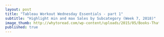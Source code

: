 ```yaml
---
layout: post
title: "Tableau Workout Wednesday Essentials - part 1"
subtitle: "Highlight min and max Sales by Subcategory (Week 7, 2018)"
image_thumb: http://whytoread.com/wp-content/uploads/2015/05/Books-That-Will-Make-You-Proud-And-Satisfied-To-Have-Read.jpg
published: true
---
```


